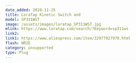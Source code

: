 ```yaml
---
date_added: 2020-11-25
title: LoraTap Kinetic Switch and 
model: SP311WST
image: /assets/images/loratap_SP311WST.jpg
mlink: https://www.loratap.com/search/?Keyword=sp311ws
link2: 
link1: https://www.aliexpress.com/item/32977927970.html
flash: WR2E
category: unsupported
type: Plug
---
```

